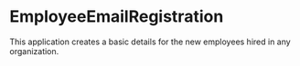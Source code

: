 # EmployeeEmailRegistration
This application creates a basic details for the new employees hired in any organization.
